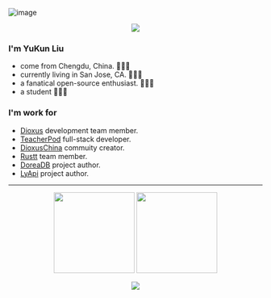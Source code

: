 ![image](https://github.com/halfrost/halfrost/blob/master/icons/header_.png)

<p align="center">
<img src="https://readme-typing-svg.herokuapp.com?size=18&duration=6000&lines=Rust+%7C+Python+%7C+PHP+%7C+Go+Developer"></img>
</p>

### I'm YuKun Liu

* come from Chengdu, China. 🌱🌱🌱
* currently living in San Jose, CA. 🔰🔰🔰
* a fanatical open-source enthusiast. 🚀🚀🚀
* a student 📖📖📖

### 

### I'm work for

* [Dioxus](https://dioxuslabs.com) development team member.
* [TeacherPod](https://github.com/commune-org/teacher-pod) full-stack developer.
* [DioxusChina](http://www.dioxus.cn) commuity creator.
* [Rustt](https://rustt.org) team member.
* [DoreaDB](https://dorea.mrxzx.info) project author.
* [LyApi](https://gitee.com/mrxzx/LyApi) project author.

---

<p align="center">
  <img height="160" src="https://github-readme-stats.vercel.app/api/top-langs/?username=mrxiaozhuox&theme=react&hide=html,css,dockerfile,shell,ejs,stylus&count_private=true&show_icons=true&hide_border=true&layout=compact"/>
  
  <img height="160" src="https://github-readme-stats.vercel.app/api?username=mrxiaozhuox&count_private=true&show_icons=true&theme=react&include_all_commits=true&hide_border=true"/>
</p>
<p align="center">
<img src="https://activity-graph.herokuapp.com/graph?username=mrxiaozhuox&theme=github"/>
</p>
